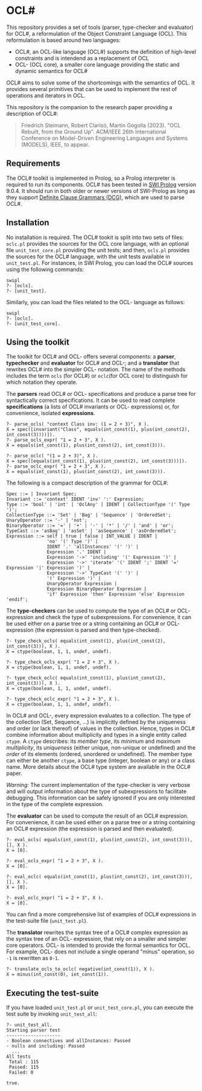 # OCL#

This repository provides a set of tools (parser, type-checker and evaluator) for OCL#, a reformulation of the Object Constraint Language (OCL). This reformulation is based around two languages:
- OCL#, an OCL-like language (OCL#) supports the definition of high-level constraints and is intendend as a replacement of OCL
- OCL- (OCL core), a smaller core language providing the static and dynamic semantics for OCL#

OCL# aims to solve some of the shortcomings with the semantics of OCL. It provides several primitives that can be used to implement the rest of operations and iterators in OCL.

This repository is the companion to the research paper providing a description of OCL#:

> Friedrich Steimann, Robert Clarisó, Martin Gogolla (2023). "OCL Rebuilt, from the Ground Up". ACM/IEEE 26th International Conference on Model-Driven Engineering Languages and Systems (MODELS), IEEE, to appear.

## Requirements

The OCL# toolkit is implemented in Prolog, so a Prolog interpreter is required to run its components. OCL# has been tested in [SWI Prolog](https://www.swi-prolog.org/) version 9.0.4. It should run in both older or newer versions of SWI-Prolog as long as they support [Definite Clause Grammars (DCG)](https://www.swi-prolog.org/pldoc/man?section=DCG), which are used to parse OCL#.

## Installation

No installation is required. The OCL# tookit is split into two sets of files: `oclc.pl` provides the sources for the OCL core language, with an optional file `unit_test_core.pl` providing the unit tests; and then, `ocls.pl` provides the sources for the OCL# language, with the unit tests available in `unit_test.pl`. For instances, in SWI Prolog, you can load the OCL# sources using the following commands: 

    swipl
    ?- [ocls].
    ?- [unit_test].

Similarly, you can load the files related to the OCL- language as follows:

    swipl
    ?- [oclc].
    ?- [unit_test_core].

## Using the toolkit

The toolkit for OCL# and OCL- offers several components: a **parser**, **typechecker** and **evaluator** for OCL# and OCL-; and a **translator** that rewrites OCL# into the simpler OCL- notation. The name of the methods includes the term `ocls` (for OCL#) or `oclc`(for OCL core) to distinguish for which notation they operate.

The **parsers** read OCL# or OCL- specifications and produce a parse tree for syntactically correct specifications. It can be used to read complete **specifications** (a lists of OCL# invariants or OCL- expressions) or, for convenience, isolated **expressions**. 

    ?- parse_ocls( "context Class inv: (1 = 2 + 3)", X ).
    X = spec([invariant("Class", equals(int_const(1), plus(int_const(2), int_const(3))))]).
    ?- parse_ocls_expr( "1 = 2 + 3", X ). 
    X = equals(int_const(1), plus(int_const(2), int_const(3))).

    ?- parse_oclc( "(1 = 2 + 3)", X ).
    X = spec([equals(int_const(1), plus(int_const(2), int_const(3)))]).
    ?- parse_oclc_expr( "1 = 2 + 3", X ). 
    X = equals(int_const(1), plus(int_const(2), int_const(3))).

The following is a compact description of the grammar for OCL#:

    Spec ::= | Invariant Spec;
    Invariant ::= 'context' IDENT 'inv' ':' Expression;
    Type ::= 'bool' | 'int' | 'OclAny' | IDENT | CollectionType '(' Type ')';
    CollectionType ::= 'Set' | 'Bag' | 'Sequence' | 'OrderedSet';
    UnaryOperator ::= '-' | 'not';
    BinaryOperator ::= '=' | '+' | '-' | '*' | '/' | 'and' | 'or';
    TypeCast ::= 'asBag' | 'asSet' | 'asSequence' | 'asOrderedSet';
    Expression ::= self | true | false | INT_VALUE | IDENT | 
                   'no' '(' Type ')' |
                   IDENT '.' 'allInstances' '(' ')' |
                   Expression '.' IDENT |
                   Expression '->' 'including' '(' Expression ')' |
                   Expression '->' 'iterate' '(' IDENT ';' IDENT '=' Expression '|' Expression ')' |
                   Expression '->' TypeCast '(' ')' |
                   '(' Expression ')' |
                   UnaryOperator Expression |
                   Expression BinaryOperator Expresion |
                   'if' Expression 'then' Expression 'else' Expression 'endif';         

The **type-checkers** can be used to compute the type of an OCL# or OCL- expression and check the type of subexpressions. For convenience, it can be used either on a parse tree or a string containing an OCL# or OCL- expression (the expression is parsed and then type-checked).

    ?- type_check_ocls( equals(int_const(1), plus(int_const(2), int_const(3))), X ).
    X = ctype(boolean, 1, 1, undef, undef).

    ?- type_check_ocls_expr( "1 = 2 + 3", X ).
    X = ctype(boolean, 1, 1, undef, undef).

    ?- type_check_oclc( equals(int_const(1), plus(int_const(2), int_const(3))), X ).
    X = ctype(boolean, 1, 1, undef, undef).

    ?- type_check_oclc_expr( "1 = 2 + 3", X ).
    X = ctype(boolean, 1, 1, undef, undef).

In OCL# and OCL-, every expression evaluates to a collection. The type of the collection (Set, Sequence, ...) is implicitly defined by the uniqueness and order (or lack thereof) of values in the collection. Hence, types in OCL# combine information about multiplicity and types in a single entity called `ctype`. A `ctype` describes: its *member type*, its *minimum* and *maximum multiplicity*, its *uniqueness* (either unique, non-unique or undefined) and the *order* of its elements (ordered, unordered or undefined). The member type can either be another `ctype`, a base type (ìnteger, boolean or any) or a class name. More details about the OCL# type system are available in the OCL# paper.

*Warning:* The current implementation of the type-checker is very verbose and will output information about the type of subexpressions to facilitate debugging. This information can be safely ignored if you are only interested in the type of the complete expression.

The **evaluator** can be used to compute the result of an OCL# expression. For convenience, it can be used either on a parse tree or a string containing an OCL# expression (the expression is parsed and then evaluated).

    ?- eval_ocls( equals(int_const(1), plus(int_const(2), int_const(3))), [], X ).
    X = [0].

    ?- eval_ocls_expr( "1 = 2 + 3", X ).
    X = [0].

    ?- eval_oclc( equals(int_const(1), plus(int_const(2), int_const(3))), [], X ).
    X = [0].

    ?- eval_oclc_expr( "1 = 2 + 3", X ).
    X = [0].

You can find a more comprehensive list of examples of OCL# expressions in the test-suite file (`unit_test.pl`).

The **translator** rewrites the syntax tree of a OCL# complex expression as the syntax tree of an OCL- expression, that rely on a smaller and simpler core operators. OCL- is intended to provide the formal semantics for OCL. For example, OCL- does not include a single operand "minus" operation, so `-1` is rewritten as `0-1`.

    ?- translate_ocls_to_oclc( negative(int_const(1)), X ).
    X = minus(int_const(0), int_const(1)).

## Executing the test-suite

If you have loaded `unit_test.pl` or `unit_test_core.pl`, you can execute the test suite by invoking `unit_test_all`:

    ?- unit_test_all.
    Starting parser test
    --------------------
    - Boolean connectives and allInstances: Passed
    - nulls and including: Passed
      ...
    All tests
     Total : 115
     Passed: 115
     Failed: 0

    true.
